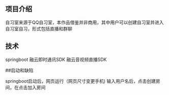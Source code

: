 ## 项目介绍
自习室来源于QQ自习室，本作品借鉴并非商用，其中用户可以创建自习室并进入自习室自习，形式包括直播和群聊

## 技术

springboot
融云即时通讯SDK
融云音视频直播SDK

##启动和缺陷

springboot启动后，网页运行（网页尺寸变更手机)
输入用户名后，点击创建房间，在点击加入房间
